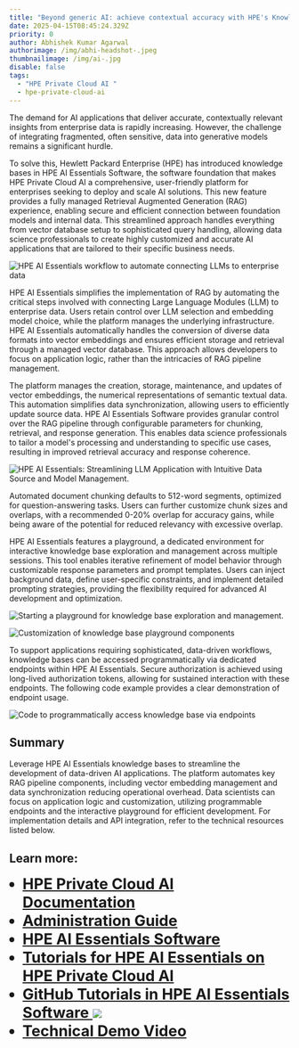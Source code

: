```yaml
---
title: "Beyond generic AI: achieve contextual accuracy with HPE's Knowledge Bases"
date: 2025-04-15T08:45:24.329Z
priority: 0
author: Abhishek Kumar Agarwal
authorimage: /img/abhi-headshot-.jpeg
thumbnailimage: /img/ai-.jpg
disable: false
tags:
  - "HPE Private Cloud AI "
  - hpe-private-cloud-ai
---
```

<style>
li {
   font-size: 27px;
   line-height: 33px;
   max-width: none;
}
</style>

The demand for AI applications that deliver accurate, contextually relevant insights from enterprise data is rapidly increasing. However, the challenge of integrating fragmented, often sensitive, data into generative models remains a significant hurdle. 

To solve this, Hewlett Packard Enterprise (HPE) has introduced knowledge bases in HPE AI Essentials Software, the software foundation that makes HPE Private Cloud AI a comprehensive, user-friendly platform for enterprises seeking to deploy and scale AI solutions. This new feature provides a fully managed Retrieval Augmented Generation (RAG) experience, enabling secure and efficient connection between foundation models and internal data. This streamlined approach handles everything from vector database setup to sophisticated query handling, allowing data science professionals to create highly customized and accurate AI applications that are tailored to their specific business needs. 

![HPE AI Essentials workflow to automate connecting LLMs to enterprise data](/img/abhipicture12-img1.png "HPE AI Essentials workflow to automate connecting LLMs to enterprise data")

HPE AI Essentials simplifies the implementation of RAG by automating the critical steps involved with connecting Large Language Modules (LLM) to enterprise data. Users retain control over LLM selection and embedding model choice, while the platform manages the underlying infrastructure. HPE AI Essentials automatically handles the conversion of diverse data formats into vector embeddings and ensures efficient storage and retrieval through a managed vector database. This approach allows developers to focus on application logic, rather than the intricacies of RAG pipeline management. 

The platform manages the creation, storage, maintenance, and updates of vector embeddings, the numerical representations of semantic textual data. This automation simplifies data synchronization, allowing users to efficiently update source data. HPE AI Essentials Software provides granular control over the RAG pipeline through configurable parameters for chunking, retrieval, and response generation. This enables data science professionals to tailor a model's processing and understanding to specific use cases, resulting in improved retrieval accuracy and response coherence. 

![HPE AI Essentials: Streamlining LLM Application with Intuitive Data Source and Model Management.](/img/abhipicture21-img2.png "HPE AI Essentials: Streamlining LLM Application with Intuitive Data Source and Model Management.")

Automated document chunking defaults to 512-word segments, optimized for question-answering tasks. Users can further customize chunk sizes and overlaps, with a recommended 0-20% overlap for accuracy gains, while being aware of the potential for reduced relevancy with excessive overlap. 

HPE AI Essentials features a playground, a dedicated environment for interactive knowledge base exploration and management across multiple sessions. This tool enables iterative refinement of model behavior through customizable response parameters and prompt templates. Users can inject background data, define user-specific constraints, and implement detailed prompting strategies, providing the flexibility required for advanced AI development and optimization. 

![Starting a playground for knowledge base exploration and management.](/img/abhipicture31-img3.png "Starting a playground for knowledge base exploration and management.")

![Customization of knowledge base playground components ](/img/abhipicture42-img4-merged.png "Customization of knowledge base playground components ")

To support applications requiring sophisticated, data-driven workflows, knowledge bases can be accessed programmatically via dedicated endpoints within HPE AI Essentials. Secure authorization is achieved using long-lived authorization tokens, allowing for sustained interaction with these endpoints. The following code example provides a clear demonstration of endpoint usage. 

![Code to programmatically access knowledge base via endpoints](/img/abhipicture51-img5.png "Code to programmatically access knowledge base via endpoints ")

## Summary 

Leverage HPE AI Essentials knowledge bases to streamline the development of data-driven AI applications. The platform automates key RAG pipeline components, including vector embedding management and data synchronization reducing operational overhead. Data scientists can focus on application logic and customization, utilizing programmable endpoints and the interactive playground for efficient development. For implementation details and API integration, refer to the technical resources listed below. 

## Learn more:

* **[HPE Private Cloud AI Documentation](https://www.hpe.com/psnow/product-documentation?oid=1014847366&cc=my&lc=en&jumpid=in_pdp-psnow-docs)**
* **[Administration Guide](https://hpe.com/support/PCAIUserGuide)**
* **[HPE AI Essentials Software ](https://www.hpe.com/support/AIEDocs)**
* **[Tutorials for HPE AI Essentials on HPE Private Cloud AI](https://support.hpe.com/hpesc/public/docDisplay?docId=a00aie16hen_us&page=Tutorials/Tutorials/Tutorials.html)**
* [**GitHub Tutorials in HPE AI Essentials Software ![](Github)**](https://github.com/HPEEzmeral/aie-tutorials/tree/aie-1.7.0)
* **[Technical Demo Video](https://www.brighttalk.com/webcast/19535/640132?utm_source=HPE&utm_medium=brighttalk&utm_campaign=640132)**